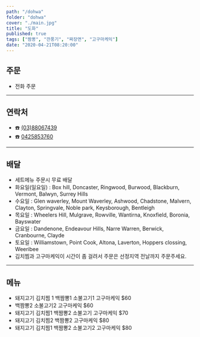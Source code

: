 ```yaml
---
path: "/dohwa"
folder: "dohwa"
cover: "./main.jpg"
title: "도화"
published: true
tags: ["짬뽕", "깐풍기", "짜장면", "고구마케익"]
date: "2020-04-21T08:20:00"
---
```


## 주문
- 전화 주문

---

## 연락처
- ☎️ <a href="tel:0388067439">(03)88067439</a>
- ☎️ <a href="tel:0425853760">0425853760</a>

---

## 배달
- 세트메뉴 주문시 무료 배달
- 화요일(일요일) : Box hill, Doncaster, Ringwood, Burwood, Blackburn, Vermont, Balwyn, Surrey Hills
- 수요일 : Glen waverley, Mount Waverley, Ashwood, Chadstone, Malvern, Clayton, Springvale, Noble park, Keysborough, Bentleigh
- 목요일 : Wheelers Hill, Mulgrave, Rowville, Wantirna, Knoxfield, Boronia, Bayswater
- 금요일 : Dandenone, Endeavour Hills, Narre Warren, Berwick, Cranbourne, Clayde
- 토요일 : Williamstown, Point Cook, Altona, Laverton, Hoppers clossing, Weeribee 
- 김치찜과 고구마케익이 시간이 좀 걸려서 주문은 선정지역 전날까지 주문주세요. 

---

## 메뉴
- 돼지고기 김치찜 1 백짬뽕1 소불고기1 고구마케익 $60
- 백짬뽕2 소불고기2 고구마케익 $60
- 돼지고기 김치찜1 백짬뽕2 소불고기 고구마케익 $70
- 돼지고기 김치찜2 백짬뽕2 고구마케익 $80
- 돼지고기 김치찜1 백짬뽕2 소불고기2 고구마케익 $80
